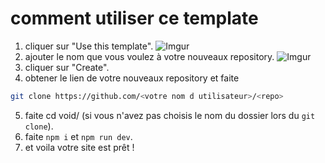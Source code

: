 # comment utiliser ce template
1. cliquer sur "Use this template".
![Imgur](https://i.imgur.com/wHOEqFZ.png)
2. ajouter le nom que vous voulez à votre nouveaux repository.
![Imgur](https://i.imgur.com/eeGzh07.png)
3. cliquer sur "Create".
4. obtener le lien de votre nouveaux repository et faite
````bash
git clone https://github.com/<votre nom d utilisateur>/<repo>
````
5. faite cd void/ (si vous n'avez pas choisis le nom du dossier lors du ``git clone``).
6. faite ``npm i`` et ``npm run dev``.
7. et voila votre site est prêt !